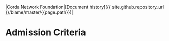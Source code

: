 |Corda Network Foundation|[Document history]({{ site.github.repository_url }}/blame/master/{{page.path}})|

Admission Criteria
==================